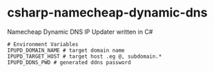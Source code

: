 # csharp-namecheap-dynamic-dns
Namecheap Dynamic DNS IP Updater written in C#
```
# Environment Variables
IPUPD_DOMAIN_NAME # target domain name
IPUPD_TARGET_HOST # target host .eg @, subdomain.*
IPUPD_DDNS_PWD # generated ddns password
```
